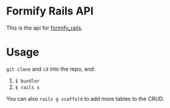 # Formify Rails API

This is the api for [formify_rails]().

# Usage

`git clone` and `cd` into the repo, and:

 1. `$ bundler`
 2. `$ rails s`

You can also `rails g scaffold` to add more tables to the CRUD.
